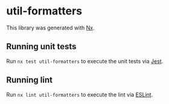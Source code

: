 # util-formatters

This library was generated with [Nx](https://nx.dev).

## Running unit tests

Run `nx test util-formatters` to execute the unit tests via [Jest](https://jestjs.io).

## Running lint

Run `nx lint util-formatters` to execute the lint via [ESLint](https://eslint.org/).
